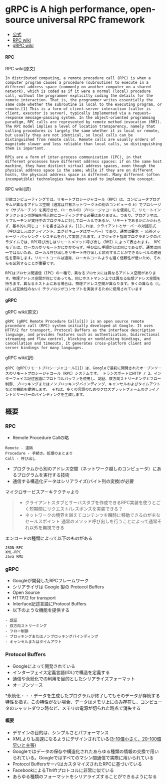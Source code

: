 # gRPC is A high performance, open-source universal RPC framework
- [公式](https://grpc.io/)
- [RPC wiki](https://en.wikipedia.org/wiki/Remote_procedure_call)
- [gRPC wiki](https://en.wikipedia.org/wiki/GRPC)

#### RPC 
RPC wiki(原文)
```
In distributed computing, a remote procedure call (RPC) is when a computer program causes a procedure (subroutine) to execute in a different address space (commonly on another computer on a shared network), which is coded as if it were a normal (local) procedure call, without the programmer explicitly coding the details for the remote interaction. That is, the programmer writes essentially the same code whether the subroutine is local to the executing program, or remote.[1] This is a form of client–server interaction (caller is client, executor is server), typically implemented via a request–response message-passing system. In the object-oriented programming paradigm, RPC calls are represented by remote method invocation (RMI). The RPC model implies a level of location transparency, namely that calling procedures is largely the same whether it is local or remote, but usually they are not identical, so local calls can be distinguished from remote calls. Remote calls are usually orders of magnitude slower and less reliable than local calls, so distinguishing them is important.

RPCs are a form of inter-process communication (IPC), in that different processes have different address spaces: if on the same host machine, they have distinct virtual address spaces, even though the physical address space is the same; while if they are on different hosts, the physical address space is different. Many different (often incompatible) technologies have been used to implement the concept. 
```

RPC wiki(訳)
```
分散コンピューティングでは、リモートプロシージャコール（RPC）は、コンピュータプログラムが異なるアドレス空間（通常は共有ネットワーク上の別のコンピュータ上）でプロシージャ（サブルーチン）を実行させ、ローカルの）プロシージャコールを使用して、リモートインタラクションの詳細を明示的にコーディングする必要はありません。つまり、プログラマは、サブルーチンが実行中のプログラムに対してローカルであるか、リモートであるかにかかわらず、基本的に同じコードを書き込みます。[1]これは、クライアントとサーバーの対話形式（呼び出し元はクライアント、エグゼキュータはサーバー）であり、通常は要求 - 応答メッセージ・パッシング・システムを介して実装されます。オブジェクト指向プログラミングのパラダイムでは、RPC呼び出しはリモートメソッド呼び出し（RMI）によって表されます。 RPCモデルは、ローカルかリモートかにかかわらず、呼び出し手順がほぼ同じであるが、通常は同一ではないため、ローカル呼び出しをリモート呼び出しと区別することができるレベルの透過性を意味します。リモートコールは通常、ローカルコールよりも遅く信頼性が低いため、それらを区別することが重要です。

RPCはプロセス間通信（IPC）の一種で、異なるプロセスには異なるアドレス空間があります。物理アドレス空間が同じであっても、同じホストマシン上では異なる仮想アドレス空間を持ちます。異なるホスト上にある場合は、物理アドレス空間が異なります。多くの異なる（しばしば互換性のない）テクノロジがコンセプトを実装するために使用されています
```
#### gRPC
gRPC wiki(原文)
```
gRPC (gRPC Remote Procedure Calls[1]) is an open source remote procedure call (RPC) system initially developed at Google. It uses HTTP/2 for transport, Protocol Buffers as the interface description language, and provides features such as authentication, bidirectional streaming and flow control, blocking or nonblocking bindings, and cancellation and timeouts. It generates cross-platform client and server bindings for many languages.
```
gRPC wiki(訳)
```
gRPC（gRPCリモートプロシージャコール[1]）は、Googleで最初に開発されたオープンソースのリモートプロシージャコール（RPC）システムです。 トランスポートにHTTP / 2、インターフェイス記述言語にプロトコルバッファを使用し、認証、双方向ストリーミングとフロー制御、ブロッキングまたはノンブロッキングバインディング、キャンセルおよびタイムアウトなどの機能を提供します。 それは、多くの言語のためのクロスプラットフォームのクライアントとサーバーのバインディングを生成します。

```

## 概要

### RPC

- Remote Procedure Callの略
```
Remote - 遠隔
Procedure - 手続き。処理のまとまり
Call - 呼び出し
```

- プログラムから別のアドレス空間（ネットワーク越しのコンピュータ）にあるプログラムを実行する技術
- 通信する構造化データはシリアライズ(バイト列の変換)が必要

マイクロサービスアーキテクチャより

> - クライアントスタブとサーバスタブを作成できるRPC実装を使うとごく短期間にリクエスト/レスポンスを実装できる？
> - ネットワークの境界を越えてコンテンツを瞬時に移動できるのが主なセールスポイント
> 通常のメソッド呼び出しを行うことによって通常それ以外を無視できる


エンコードの種類によって以下のものがある
```
JSON-RPC
XML-RPC
Java RMI
```

### gRPC
- Googleが開発したRPCフレームワーク
- シリアライザは Google 製の Protocol Buffers
- Open Source
- HTTP/2 for transport
- Interface記述言語にProtocol Buffers
- 以下のような機能を提供する
``` 
- 認証
- 双方向ストリーミング
- フロー制御
- ブロッキングまたはノンブロッキングバインディング
- キャンセルまたはタイムアウト
```

### Protocol Buffers

- Googleによって開発されている
- インターフェイス定義言語(IDL)で構造を定義する
- 通信や永続化での利用を目的としたシリアライズフォーマット
- オープンソース

*永続化・・・データを生成したプログラムが終了してもそのデータが存続する特性を指す。この特性がない場合、データはメモリ上にのみ存在し、コンピュータのシャットダウン時など、メモリの電源が切られた時点で消失する

#### 概要
- デザインの目的は、シンプルさとパフォーマンス
- XMLよりも高速になるようにデザインされている([3-10倍小さく、20-100倍早いと主張](https://developers.google.com/protocol-buffers/docs/overview))
- Googleではデータの保存や構造化されたあらゆる種類の情報の交換で用いられている。Googleではすべてのマシン間通信で実際に用いられている
- Protocol BuffersサーバはカスタマイズされたRPCに基づいている
- FacebookによるThriftプロトコルに非常に似ている
- あらゆる種類のフォーマットをシリアライズすることができるようになる
